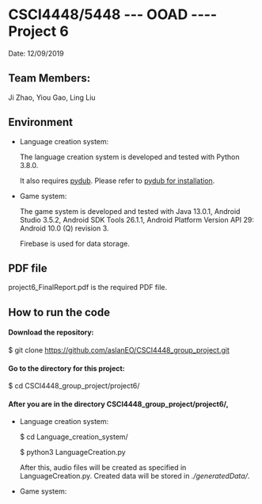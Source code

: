 # CSCI4448/5448 --- OOAD ---- Project 6

Date: 12/09/2019

## Team Members: 

Ji Zhao, Yiou Gao, Ling Liu

## Environment

- Language creation system: 

  The language creation system is developed and tested with Python 3.8.0.

  It also requires [pydub](https://github.com/jiaaro/pydub). Please refer to [pydub for installation](https://github.com/jiaaro/pydub#installation).

- Game system:

  The game system is developed and tested with Java 13.0.1, Android Studio 3.5.2, Android SDK Tools 26.1.1, Android Platform Version API 29: Android 10.0 (Q) revision 3.
  
  Firebase is used for data storage.

## PDF file

project6_FinalReport.pdf is the required PDF file.

## How to run the code

#### Download the repository:

$ git clone https://github.com/aslanEO/CSCI4448_group_project.git

#### Go to the directory for this project:

$ cd CSCI4448_group_project/project6/

#### After you are in the directory CSCI4448_group_project/project6/,

- Language creation system: 

  $ cd Language_creation_system/
  
  $ python3 LanguageCreation.py
  
  After this, audio files will be created as specified in LanguageCreation.py. Created data will be stored in *./generatedData/*. 

- Game system:



